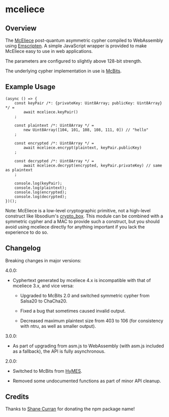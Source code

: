 # mceliece

## Overview

The [McEliece](https://en.wikipedia.org/wiki/McEliece_cryptosystem) post-quantum asymmetric
cypher compiled to WebAssembly using [Emscripten](https://github.com/kripken/emscripten).
A simple JavaScript wrapper is provided to make McEliece easy to use in web applications.

The parameters are configured to slightly above 128-bit strength.

The underlying cypher implementation in use is [McBits](https://tungchou.github.io/mcbits).

## Example Usage

	(async () => {
		const keyPair /*: {privateKey: Uint8Array; publicKey: Uint8Array} */ =
			await mceliece.keyPair()
		;

		const plaintext /*: Uint8Array */ =
			new Uint8Array([104, 101, 108, 108, 111, 0]) // "hello"
		;

		const encrypted /*: Uint8Array */ =
			await mceliece.encrypt(plaintext, keyPair.publicKey)
		;

		const decrypted /*: Uint8Array */ =
			await mceliece.decrypt(encrypted, keyPair.privateKey) // same as plaintext
		;

		console.log(keyPair);
		console.log(plaintext);
		console.log(encrypted);
		console.log(decrypted);
	})();

Note: McEliece is a low-level cryptographic primitive, not a high-level construct like libsodium's
[crypto_box](https://download.libsodium.org/doc/public-key_cryptography/authenticated_encryption.html).
This module can be combined with a symmetric cypher and a MAC to provide such a construct, but you
should avoid using mceliece directly for anything important if you lack the experience to do so.

## Changelog

Breaking changes in major versions:

4.0.0:

* Cyphertext generated by mceliece 4.x is incompatible with that of mceliece 3.x, and vice versa:

  - Upgraded to McBits 2.0 and switched symmetric cypher from Salsa20 to ChaCha20.

  - Fixed a bug that sometimes caused invalid output.

  - Decreased maximum plaintext size from 403 to 106 (for consistency with ntru, as well as
    smaller output).

3.0.0:

* As part of upgrading from asm.js to WebAssembly (with asm.js included as a fallback),
the API is fully asynchronous.

2.0.0:

* Switched to McBits from [HyMES](https://www.rocq.inria.fr/secret/CBCrypto/index.php?pg=hymes).

* Removed some undocumented functions as part of minor API cleanup.

## Credits

Thanks to [Shane Curran](https://github.com/narruc) for donating the npm package name!

